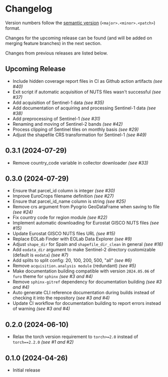 # Changelog

Version numbers follow the [semantic version](https://semver.org/) (`<major>.<minor>.<patch>`) format.

Changes for the upcoming release can be found (and will be added on merging feature branches) in the next section.

Changes from previous releases are listed below.

## Upcoming Release
- Include hidden coverage report files in CI as Github action artifacts _(see #40)_
- Exit script if automatic acquisition of NUTS files wasn't successful _(see #37)_
- Add acquisition of Sentinel-1 data _(see #35)_
- Add documentation of acquiring and processing Sentinel-1 data _(see #38)_
- Add preprocessing of Sentinel-1 _(see #31)_
- Renaming and moving of Sentinel-2 bands _(see #42)_
- Process clipping of Sentinel tiles on monthly basis _(see #29)_
- Adjust the shapefile CRS transformation for Sentinel-1 _(see #49)_

## 0.3.1 (2024-07-29)
- Remove country_code variable in collector downloader _(see #33)_

## 0.3.0 (2024-07-29)
- Ensure that parcel_id column is integer _(see #30)_
- Improve EuroCrops filename definition _(see #27)_
- Ensure that parcel_id_name column is string _(see #25)_
- Remove crs argument from Pyogrio GeoDataFrame when saving to file _(see #24)_
- Fix country code for region module _(see #22)_
- Implement automatic downloading for Eurostat GISCO NUTS files _(see #15)_
- Update Eurostat GISCO NUTS files URL _(see #15)_
- Replace EOLab Finder with EOLab Data Explorer _(see #9)_
- Adjust `shape_dir` for Spain and `shapefile_dir_clean` in general _(see #16)_
- Add `eodata_dir` argument to make Sentinel-2 directory customizable (default is `eodata`) _(see #7)_
- Add splits to split config: 20, 100, 200, 500, "all" _(see #6)_
- Remove `acquisition.analysis module` (redundant) _(see #5)_
- Make documentation building compatible with version `2024.05.06` of `furo` theme for `sphinx` _(see #3 and #4)_
- Remove `sphinx-gitref` dependency for documentation building _(see #3 and #4)_
- Auto generate CLI reference documentation during builds instead of checking it into the repository (_see #3 and #4)_
- Update CI workflow for documentation building to report errors instead of warning _(see #3 and #4)_

## 0.2.0 (2024-06-10)

- Relax the torch version requirement to `torch>=2.0` instead of `torch==2.2.0` _(see #1 and #2)_

## 0.1.0 (2024-04-26)

- Initial release

